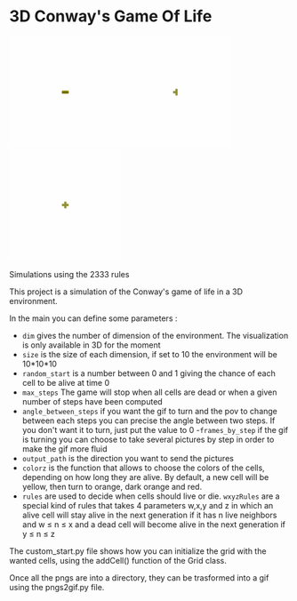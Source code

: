 # 3D Conway's Game Of Life

<img src="gifs/bar_of_three.gif" width="200" height="200" /><img src="gifs/t.gif" width="200" height="200" /><img src="gifs/cross.gif" width="200" height="200" />

Simulations using the 2333 rules

This project is a simulation of the Conway's game of life in a 3D environment.

In the main you can define some parameters :
- `dim` gives the number of dimension of the environment. The visualization is only available in 3D for the moment
- `size` is the size of each dimension, if set to 10 the environment will be 10\*10\*10
- `random_start` is a number between 0 and 1 giving the chance of each cell to be alive at time 0
- `max_steps` The game will stop when all cells are dead or when a given number of steps have been computed
- `angle_between_steps` if you want the gif to turn and the pov to change between each steps you can precise the angle between two steps. If you don't want it to turn, just put the value to 0
-`frames_by_step` if the gif is turning you can choose to take several pictures by step in order to make the gif more fluid
- `output_path` is the direction you want to send the pictures
- `colorz` is the function that allows to choose the colors of the cells, depending on how long they are alive. By default, a new cell will be yellow, then turn to orange, dark orange and red.
- `rules` are used to decide when cells should live or die. `wxyzRules` are a special kind of rules that takes 4 parameters w,x,y and z  in which an alive cell will stay alive in the next generation if it has n live neighbors and w ≤ n ≤ x and a dead cell will become alive in the next generation if y ≤ n ≤ z

The custom_start.py file shows how you can initialize the grid with the wanted cells, using the addCell() function of the Grid class.

Once all the pngs are into a directory, they can be trasformed into a gif using the pngs2gif.py file.
